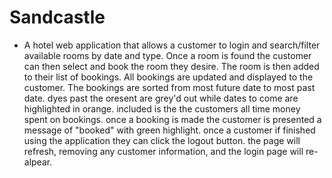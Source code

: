 # Sandcastle

- A hotel web application that allows a customer to login and search/filter available rooms by date and type. Once a room is found the customer can then select and book the room they desire. The room is then added to their list of bookings. All bookings are updated and displayed to the customer. The bookings are sorted from most future date to most past date. dyes past the oresent are grey'd out while dates to come are highlighted in orange. included is the the customers all time money spent on bookings. once a booking is made the customer is presented a message of "booked" with green highlight. once a customer if finished using the application they can click the logout button. the page will refresh, removing any customer information, and the login page will re-alpear.